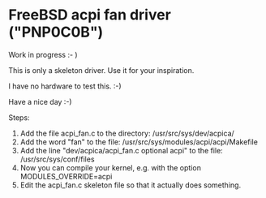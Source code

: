 #  FreeBSD acpi fan driver ("PNP0C0B")

Work in progress :- )

This is only a skeleton driver. Use it for your inspiration.

I have no hardware to test this. :-)

Have a nice day :-)

Steps:
1. Add the file acpi_fan.c to the directory: /usr/src/sys/dev/acpica/
2. Add the word "fan" to the file: /usr/src/sys/modules/acpi/acpi/Makefile
3. Add the line "dev/acpica/acpi_fan.c		optional acpi" to the file: /usr/src/sys/conf/files
4. Now you can compile your kernel, e.g. with the option MODULES_OVERRIDE=acpi
5. Edit the acpi_fan.c skeleton file so that it actually does something. 
